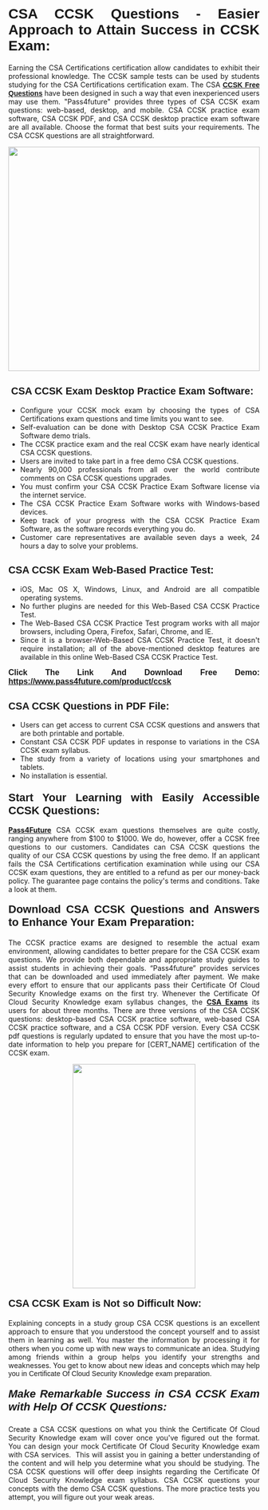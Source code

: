 <h1 style="text-align: justify;"><span style="font-family:Tahoma,Geneva,sans-serif;"><strong>CSA CCSK Questions - Easier Approach to Attain Success in CCSK Exam:</strong></span></h1>

<p style="text-align: justify;">Earning the CSA Certifications certification allow candidates to exhibit their professional knowledge. The CCSK sample tests can be used by students studying for the CSA Certifications certification exam. The CSA <a href="https://www.pass4future.com/questions/csa/ccsk" target="_blank"><span style="font-family:Tahoma,Geneva,sans-serif;"><strong>CCSK Free Questions</strong></span></a> have been designed in such a way that even inexperienced users may use them. "Pass4future" provides three types of CSA CCSK exam questions: web-based, desktop, and mobile. CSA CCSK practice exam software, CSA CCSK PDF, and CSA CCSK desktop practice exam software are all available. Choose the format that best suits your requirements. The CSA CCSK questions are all straightforward.</p>

<p style="text-align: justify;"><a href="https://www.pass4future.com/product/ccsk" target="_blank"><img alt="" src="https://www.thequestionanswers.com/wp-content/uploads/2022/02/imgpsh_fullsize_anim-2.webp" style="width: 100%; height: 450px;" /></a></p>

<h2 style="text-align: justify;"><strong><span style="font-family:Tahoma,Geneva,sans-serif;"><span style="font-size:20px;"> CSA CCSK Exam Desktop Practice Exam Software:</span></span></strong></h2>

<ul>
	<li style="text-align: justify;">Configure your CCSK mock exam by choosing the types of CSA Certifications exam questions and time limits you want to see.</li>
	<li style="text-align: justify;">Self-evaluation can be done with Desktop CSA CCSK Practice Exam Software demo trials.</li>
	<li style="text-align: justify;">The CCSK practice exam and the real CCSK exam have nearly identical CSA CCSK questions.</li>
	<li style="text-align: justify;">Users are invited to take part in a free demo CSA CCSK questions.</li>
	<li style="text-align: justify;">Nearly 90,000 professionals from all over the world contribute comments on CSA CCSK questions upgrades.</li>
	<li style="text-align: justify;">You must confirm your CSA CCSK Practice Exam Software license via the internet service.</li>
	<li style="text-align: justify;">The CSA CCSK Practice Exam Software works with Windows-based devices.</li>
	<li style="text-align: justify;">Keep track of your progress with the CSA CCSK Practice Exam Software, as the software records everything you do.</li>
	<li style="text-align: justify;">Customer care representatives are available seven days a week, 24 hours a day to solve your problems.</li>
</ul>

<h2 style="text-align: justify;"><span style="font-family:Tahoma,Geneva,sans-serif;"><strong><span style="font-size:20px;">CSA CCSK Exam Web-Based Practice Test:</span></strong></span></h2>

<ul>
	<li style="text-align: justify;">iOS, Mac OS X, Windows, Linux, and Android are all compatible operating systems.</li>
	<li style="text-align: justify;">No further plugins are needed for this Web-Based CSA CCSK Practice Test.</li>
	<li style="text-align: justify;">The Web-Based CSA CCSK Practice Test program works with all major browsers, including Opera, Firefox, Safari, Chrome, and IE.</li>
	<li style="text-align: justify;">Since it is a browser-Web-Based CSA CCSK Practice Test, it doesn't require installation; all of the above-mentioned desktop features are available in this online Web-Based CSA CCSK Practice Test.</li>
</ul>

<p style="text-align: justify;"><span style="font-family:Tahoma,Geneva,sans-serif;"><span style="font-size:16px;"><strong>Click The Link And Download Free Demo:</strong></span></span> <a href="https://www.pass4future.com/product/ccsk" target="_blank"><span style="font-family:Tahoma,Geneva,sans-serif;"><span style="font-size:16px;"><strong>https://www.pass4future.com/product/ccsk</strong></span></span></a></p>

<h2 style="text-align: justify;"><strong><span style="font-family:Tahoma,Geneva,sans-serif;"><span style="font-size:20px;">CSA CCSK Questions in PDF File:</span></span></strong></h2>

<ul>
	<li style="text-align: justify;">Users can get access to current CSA CCSK questions and answers that are both printable and portable.</li>
	<li style="text-align: justify;">Constant CSA CCSK PDF updates in response to variations in the CSA CCSK exam syllabus.</li>
	<li style="text-align: justify;">The study from a variety of locations using your smartphones and tablets.</li>
	<li style="text-align: justify;">No installation is essential.</li>
</ul>

<h3 style="text-align: justify;"><span style="font-family:Tahoma,Geneva,sans-serif;"><strong><span style="font-size:22px;">Start Your Learning with Easily Accessible CCSK Questions:</span></strong></span></h3>

<p style="text-align: justify;"><strong><a href="https://www.pass4future.com/" target="_blank">Pass4Future</a></strong> CSA CCSK exam questions themselves are quite costly, ranging anywhere from $100 to $1000. We do, however, offer a CCSK free questions to our customers. Candidates can CSA CCSK questions the quality of our CSA CCSK questions by using the free demo. If an applicant fails the CSA Certifications certification examination while using our CSA CCSK exam questions, they are entitled to a refund as per our money-back policy. The guarantee page contains the policy's terms and conditions. Take a look at them.</p>

<h4 style="text-align: justify;"><strong><span style="font-family:Tahoma,Geneva,sans-serif;"><span style="font-size:22px;">Download CSA CCSK Questions and Answers to Enhance Your Exam Preparation:</span></span></strong></h4>

<p style="text-align: justify;">The CCSK practice exams are designed to resemble the actual exam environment, allowing candidates to better prepare for the CSA CCSK exam questions. We provide both dependable and appropriate study guides to assist students in achieving their goals. “Pass4future” provides services that can be downloaded and used immediately after payment. We make every effort to ensure that our applicants pass their Certificate Of Cloud Security Knowledge exams on the first try. Whenever the Certificate Of Cloud Security Knowledge exam syllabus changes, the <strong><a href="https://www.pass4future.com/csa" target="_blank">CSA Exams</a></strong> its users for about three months. There are three versions of the CSA CCSK questions: desktop-based CSA CCSK practice software, web-based CSA CCSK practice software, and a CSA CCSK PDF version. Every CSA CCSK pdf questions is regularly updated to ensure that you have the most up-to-date information to help you prepare for [CERT_NAME] certification of the CCSK exam.</p>

<p style="text-align: center;"><a href="https://www.pass4future.com/product/ccsk" target="_blank"><img alt="" src="https://www.thequestionanswers.com/wp-content/uploads/2022/02/imgpsh_fullsize_anim-3.webp" style="width: 70%; height: 450px;" /></a></p>

<h4 style="text-align: justify;"><strong><span style="font-family:Tahoma,Geneva,sans-serif;"><span style="font-size:20px;">CSA CCSK Exam is Not so Difficult Now:</span></span></strong></h4>

<p style="text-align: justify;">Explaining concepts in a study group CSA CCSK questions is an excellent approach to ensure that you understood the concept yourself and to assist them in learning as well. You master the information by processing it for others when you come up with new ways to communicate an idea. Studying among friends within a group helps you identify your strengths and weaknesses. You get to know about new ideas and concepts <span style="font-family:Tahoma,Geneva,sans-serif;">which may help you in Certificate Of Cloud Security Knowledge exam preparation.</span></p>

<h5 style="text-align: justify;"><span style="font-family:Tahoma,Geneva,sans-serif;"><span style="font-size:22px;"><strong>Make Remarkable Success in CSA CCSK Exam with Help Of CCSK Questions:</strong></span></span></h5>

<p style="text-align: justify;">Create a CSA CCSK questions on what you think the Certificate Of Cloud Security Knowledge exam will cover once you've figured out the format. You can design your mock Certificate Of Cloud Security Knowledge exam with CSA services.  This will assist you in gaining a better understanding of the content and will help you determine what you should be studying. The CSA CCSK questions will offer deep insights regarding the Certificate Of Cloud Security Knowledge exam syllabus. CSA CCSK questions your concepts with the demo CSA CCSK questions. The more practice tests you attempt, you will figure out your weak areas.</p>
